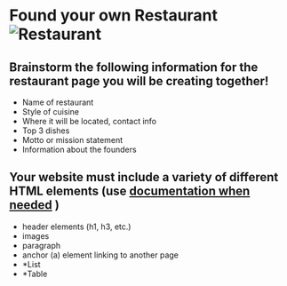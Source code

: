 # Found your own Restaurant ![Restaurant](https://image.shutterstock.com/image-vector/vector-horizontal-illustration-cafe-cartoon-260nw-1267144390.jpg)

## Brainstorm the following information for the restaurant page you will be creating together!

- Name of restaurant
- Style of cuisine
- Where it will be located, contact info
- Top 3 dishes
- Motto or mission statement
- Information about the founders

## Your website must include a variety of different HTML elements (use [documentation when needed](https://www.w3schools.com/html/default.asp) ) 
- header elements (h1, h3, etc.)
- images
- paragraph
- anchor (a) element linking to another page
- *List 
- *Table 


